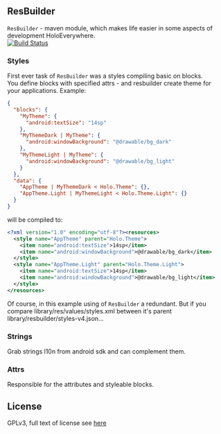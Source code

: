 ## ResBuilder
`ResBuilder` - maven module, which makes life easier in some aspects of development HoloEverywhere.  
[![Build Status](https://travis-ci.org/Prototik/ResBuilder.png?branch=master)](https://travis-ci.org/Prototik/ResBuilder)

### Styles
First ever task of `ResBuilder` was a styles compiling basic on blocks.  
You define blocks with specified attrs - and resbuilder create theme for your applications.
Example:
```json
{
  "blocks": {
    "MyTheme": {
      "android:textSize": "14sp"
    },
    "MyThemeDark | MyTheme": {
      "android:windowBackground": "@drawable/bg_dark"
    },
    "MyThemeLight | MyTheme": {
      "android:windowBackground": "@drawable/bg_light"    
    }
  },
  "data": {
    "AppTheme | MyThemeDark < Holo.Theme": {},
    "AppTheme.Light | MyThemeLight < Holo.Theme.Light": {}
  }
}
```
will be compiled to:
```xml
<?xml version="1.0" encoding="utf-8"?><resources>
  <style name="AppTheme" parent="Holo.Theme">
    <item name="android:textSize">14sp</item>
    <item name="android:windowBackground">@drawable/bg_dark</item>
  </style>
  <style name="AppTheme.Light" parent="Holo.Theme.Light">
    <item name="android:textSize">14sp</item>
    <item name="android:windowBackground">@drawable/bg_light</item>
  </style>
</resources>
```

Of course, in this example using of `ResBuilder` a redundant. But if you compare library/res/values​​/styles.xml between it's parent library/resbuilder/styles-v4.json...

### Strings
Grab strings l10n from android sdk and can complement them.

### Attrs
Responsible for the attributes and styleable blocks.

## License
GPLv3, full text of license see [here][License]

[License]: https://raw.github.com/Prototik/ResBuilder/master/LICENSE
